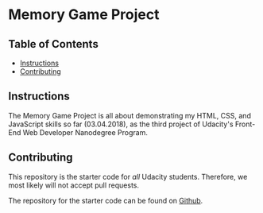 # Memory Game Project

## Table of Contents

* [Instructions](#instructions)
* [Contributing](#contributing)

## Instructions

The Memory Game Project is all about demonstrating my HTML, CSS, and JavaScript skills so far (03.04.2018), as the third project of Udacity's Front-End Web Developer Nanodegree Program.

## Contributing

This repository is the starter code for _all_ Udacity students. Therefore, we most likely will not accept pull requests.

The repository for the starter code can be found on [Github](https://github.com/udacity/fend-project-memory-game).
